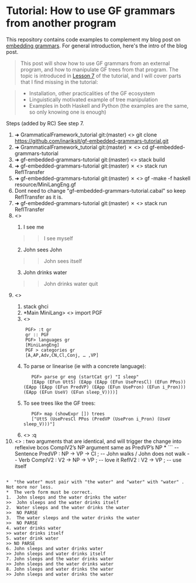 # Tutorial: How to use GF grammars from another program

This repository contains code examples to complement my blog post on [embedding grammars](https://inariksit.github.io/gf/2019/12/12/embedding-grammars.html). For general introduction, here's the intro of the blog post.

> This post will show how to use GF grammars from an external program, and how to manipulate GF trees from that program.
> The topic is introduced in [Lesson 7](http://www.grammaticalframework.org/doc/tutorial/gf-tutorial.html#toc143) of the tutorial, and I will cover parts that I find missing in the tutorial:

> * Installation, other practicalities of the GF ecosystem
> * Linguistically motivated example of tree manipulation
> * Examples in both Haskell and Python (the examples are the same, so only knowing one is enough)



Steps (added by RC) See step 7.
1. ➜  GrammaticalFramework_tutorial git:(master) <<DO>> git clone https://github.com/inariksit/gf-embedded-grammars-tutorial.git
2. ➜  GrammaticalFramework_tutorial git:(master) ✗ <<DO>> cd gf-embedded-grammars-tutorial 
3. ➜  gf-embedded-grammars-tutorial git:(master) <<DO ONCE ONLY for this project>> stack build
4. ➜  gf-embedded-grammars-tutorial git:(master) ✗ <<DO>> stack run ReflTransfer 
5. ➜  gf-embedded-grammars-tutorial git:(master) ✗ <<DO>> gf -make -f haskell resource/MiniLangEng.gf
6.  Dont need to change "gf-embedded-grammars-tutorial.cabal" so keep ReflTransfer as it is.
7. ➜  gf-embedded-grammars-tutorial git:(master) ✗ <<FUTURE JUST DO THIS>> stack run ReflTransfer     
8. <<Test with>> 
   1. I see me   
   >> I see myself
   2. John sees John
   >> John sees itself
   3. John drinks water
   >> John drinks water
   >> quit
9. <<Others>>
   1.  stack ghci
   2.  *Main MiniLang> <<DO>> import PGF
   3.  <<Open MiniLang>>
      ``` *Main MiniLang PGF> gr <- readPGF "MiniLang.pgf"
          PGF> :t gr
          gr :: PGF
          PGF> languages gr
          [MiniLangEng]
          PGF > categories gr
          [A,AP,Adv,CN,Cl,Conj, … ,VP]
      ```
   4. To parse or linearise (ie with a concrete language):
      ```PGF> let eng = head $ languages gr
         PGF> parse gr eng (startCat gr) "I sleep"
         [EApp (EFun UttS) (EApp (EApp (EFun UsePresCl) (EFun PPos)) (EApp (EApp (EFun PredVP) (EApp (EFun UsePron) (EFun i_Pron))) (EApp (EFun UseV) (EFun sleep_V))))]
      ```
   5. To see trees like the GF trees:
      ```PGF> let trees = parse gr eng (startCat gr) "I sleep"
         PGF> map (showExpr []) trees
         ["UttS (UsePresCl PPos (PredVP (UsePron i_Pron) (UseV sleep_V)))"]
      ```   
   6.  <<TO QUIT>> :q
10.   <<Reflexive>> : two arguments that are identical, and will trigger the change into reflexive bcos ComplV2’s NP argument same as PredVP’s NP
    *  ```
       -- Sentence
       PredVP    : NP -> VP -> Cl ;        -- John walks / John does not walk
       -- Verb
       ComplV2   : V2  -> NP -> VP ;       -- love it
       ReflV2    : V2 -> VP ;              -- use itself  
       ```  
    *  "the water" must pair with "the water" and "water" with "water" . Not more nor less. 
    *  The verb form must be correct.
    1.  John sleeps and the water drinks the water
    >>  John sleeps and the water drinks itself
    2.  Water sleeps and the water drinks the water
    >>  NO PARSE
    3.  The water sleeps and the water drinks the water
    >>  NO PARSE
    4. water drinks water
    >> water drinks itself
    5. water drink water
    >> NO PARSE
    6. John sleeps and water drinks water
    >> John sleeps and water drinks itself
    7. John sleeps and the water drinks water
    >> John sleeps and the water drinks water
    8. John sleeps and water drinks the water
    >> John sleeps and water drinks the water